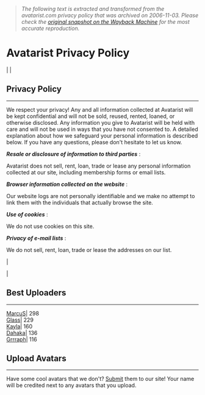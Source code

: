 > *The following text is extracted and transformed from the avatarist.com privacy policy that was archived on 2006-11-03. Please check the [original snapshot on the Wayback Machine](https://web.archive.org/web/20061103145912id_/http%3A//www.avatarist.com/privacy) for the most accurate reproduction.*

# Avatarist Privacy Policy

|  | 

## Privacy Policy  
  
---  
  
We respect your privacy! Any and all information collected at Avatarist will be kept confidential and will not be sold, reused, rented, loaned, or otherwise disclosed. Any information you give to Avatarist will be held with care and will not be used in ways that you have not consented to. A detailed explanation about how we safeguard your personal information is described below. If you have any questions, please don't hesitate to let us know.   
  
**_Resale or disclosure of information to third parties_** :  


Avatarist does not sell, rent, loan, trade or lease any personal information collected at our site, including membership forms or email lists. 

  
**_Browser information collected on the website_** :   


Our website logs are not personally identifiable and we make no attempt to link them with the individuals that actually browse the site. 

  
**_Use of cookies_** :   


We do not use cookies on this site. 

  
**_Privacy of e-mail lists_** :   


We do not sell, rent, loan, trade or lease the addresses on our list.

|    
  
  
| 

## Best Uploaders  
  
---  
[MarcuS](https://web.archive.org/user/MarcuS)| 298  
[Glass](https://web.archive.org/user/Glass)| 229  
[Kayla](https://web.archive.org/user/Kayla)| 160  
[Dahaka](https://web.archive.org/user/Dahaka)| 136  
[Grrraph](https://web.archive.org/user/Grrraph)| 116  
  
  


## Upload Avatars  
  
---  
Have some cool avatars that we don't? [Submit](https://web.archive.org/submit) them to our site! Your name will be credited next to any avatars that you upload.   
  
  

